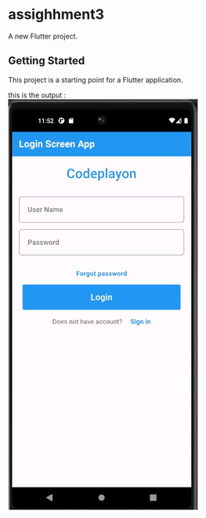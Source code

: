 # assighhment3

A new Flutter project.

## Getting Started

This project is a starting point for a Flutter application.

this is the output :
![Screen_login](https://github.com/Abdelrahman-ali-ahmed/assighment3-Abdelrahman-ali-ahmed-g3/blob/master/emulayor%20picture.jpg)

